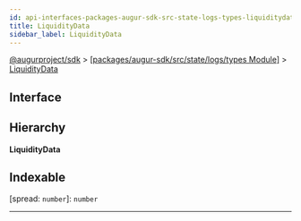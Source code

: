 ```yaml
---
id: api-interfaces-packages-augur-sdk-src-state-logs-types-liquiditydata
title: LiquidityData
sidebar_label: LiquidityData
---
```


[@augurproject/sdk](api-readme.md) > [[packages/augur-sdk/src/state/logs/types Module]](api-modules-packages-augur-sdk-src-state-logs-types-module.md) > [LiquidityData](api-interfaces-packages-augur-sdk-src-state-logs-types-liquiditydata.md)

## Interface

## Hierarchy

**LiquidityData**

## Indexable

\[spread: `number`\]:&nbsp;`number`

---

